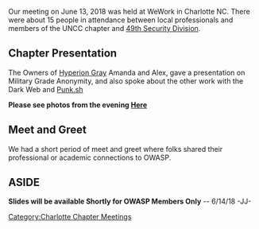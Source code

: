 Our meeting on June 13, 2018 was held at WeWork in Charlotte NC. There
were about 15 people in attendance between local professionals and
members of the UNCC chapter and [49th Security
Division](https://www.49sd.com/).

## Chapter Presentation

The Owners of [Hyperion Gray](https://www.hyperiongray.com/) Amanda and
Alex, gave a presentation on Military Grade Anonymity, and also spoke
about the other work with the Dark Web and [Punk.sh](https://punk.sh/)

**Please see photos from the evening
[Here](https://www.meetup.com/owaspCLT/photos/28972470/472022051/)**

## Meet and Greet

We had a short period of meet and greet where folks shared their
professional or academic connections to OWASP.

## ASIDE

**Slides will be available Shortly for OWASP Members Only** -- 6/14/18
-JJ-

[Category:Charlotte Chapter
Meetings](Category:Charlotte_Chapter_Meetings "wikilink")